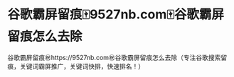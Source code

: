 # 谷歌霸屏留痕🀄️9527nb.com🀄️谷歌霸屏留痕怎么去除

谷歌霸屏留痕㊗️https://9527nb.com㊗️谷歌霸屏留痕怎么去除（专注谷歌搜索留痕，关键词霸屏推广，关键词快排，快速排名！）